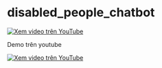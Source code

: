 # disabled_people_chatbot

[![Xem video trên YouTube](https://img.youtube.com/vi/SPOWk2eRYrw/0.jpg)](https://www.youtube.com/watch?v=SPOWk2eRYrw)


Demo trên youtube

<a href="https://www.youtube.com/watch?v=SPOWk2eRYrw" target="_blank">
    <img src="https://img.youtube.com/vi/SPOWk2eRYrw/0.jpg" alt="Xem video trên YouTube">
</a>

